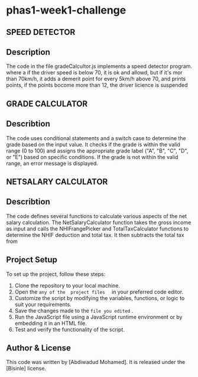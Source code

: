 # phas1-week1-challenge


## SPEED DETECTOR


## Description
The code in the file gradeCalcultor.js implements a speed detector program.
where a if the driver speed is below 70, it is ok and allowd, but if it's 
mor than 70km/h, it adds a demerit point for every 5km/h above 70, and prints 
points, if the points bocome more than 12, the driver licience is suspended




## GRADE CALCULATOR

## Describtion
The code uses conditional statements and a switch case to determine the grade based on the input value. It checks if the grade is within the valid range (0 to 100) and assigns the appropriate grade label ("A", "B", "C", "D", or "E") based on specific conditions. If the grade is not within the valid range, an error message is displayed.



## NETSALARY CALCULATOR


## Describtion 
The code defines several functions to calculate various aspects of the net salary calculation. The NetSalaryCalculator function takes the gross income as input and calls the NHIFrangePicker and TotalTaxCalculator functions to determine the NHIF deduction and total tax. It then subtracts the total tax from

## Project Setup

To set up the project, follow these steps:

1. Clone the repository to your local machine.
2. Open the `any of the  project files  `  in your preferred code editor.
4. Customize the script by modifying the variables, functions, or logic to suit your requirements.
5. Save the changes made to the `file you edited` .
6. Run the JavaScript file using a JavaScript runtime environment or by embedding it in an HTML file.
7. Test and verify the functionality of the script.


## Author & License

This code was written by [Abdiwadud Mohamed]. It is released under the [Bisinle] license.
